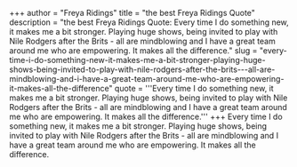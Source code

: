 +++
author = "Freya Ridings"
title = "the best Freya Ridings Quote"
description = "the best Freya Ridings Quote: Every time I do something new, it makes me a bit stronger. Playing huge shows, being invited to play with Nile Rodgers after the Brits - all are mindblowing and I have a great team around me who are empowering. It makes all the difference."
slug = "every-time-i-do-something-new-it-makes-me-a-bit-stronger-playing-huge-shows-being-invited-to-play-with-nile-rodgers-after-the-brits---all-are-mindblowing-and-i-have-a-great-team-around-me-who-are-empowering-it-makes-all-the-difference"
quote = '''Every time I do something new, it makes me a bit stronger. Playing huge shows, being invited to play with Nile Rodgers after the Brits - all are mindblowing and I have a great team around me who are empowering. It makes all the difference.'''
+++
Every time I do something new, it makes me a bit stronger. Playing huge shows, being invited to play with Nile Rodgers after the Brits - all are mindblowing and I have a great team around me who are empowering. It makes all the difference.
